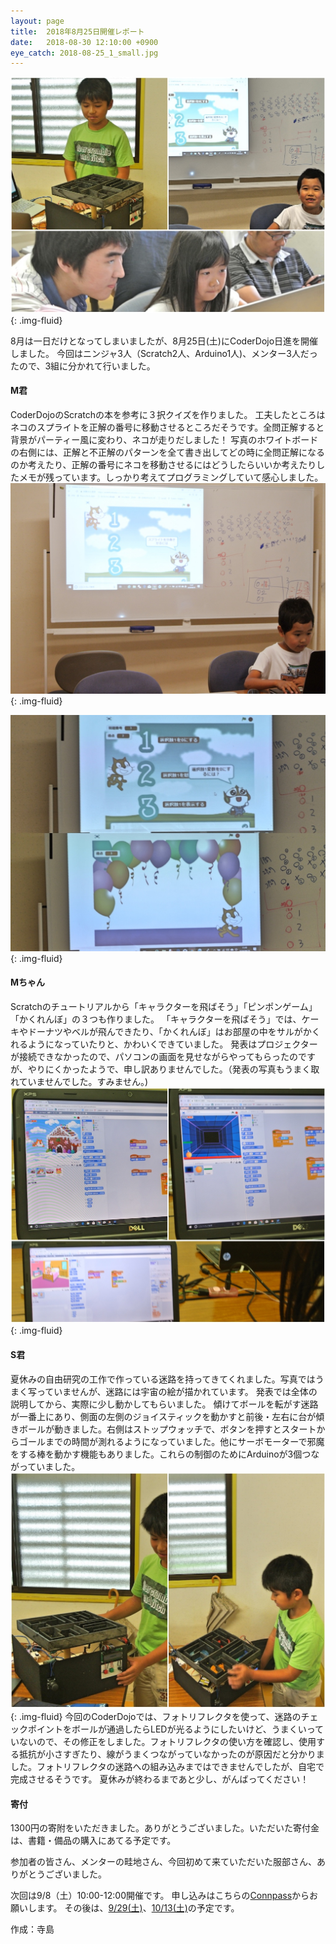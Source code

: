 ```yaml
---
layout: page
title:  2018年8月25日開催レポート
date:   2018-08-30 12:10:00 +0900
eye_catch: 2018-08-25_1_small.jpg
---
```

![2018年8月25日参加者](/assets/img/2018-08-25_1.jpg){: .img-fluid}

8月は一日だけとなってしまいましたが、8月25日(土)にCoderDojo日進を開催しました。
今回はニンジャ3人（Scratch2人、Arduino1人)、メンター3人だったので、3組に分かれて行いました。

#### M君
CoderDojoのScratchの本を参考に３択クイズを作りました。
工夫したところはネコのスプライトを正解の番号に移動させるところだそうです。全問正解すると背景がパーティー風に変わり、ネコが走りだしました！
写真のホワイトボードの右側には、正解と不正解のパターンを全て書き出してどの時に全問正解になるのか考えたり、正解の番号にネコを移動させるにはどうしたらいいか考えたりしたメモが残っています。しっかり考えてプログラミングしていて感心しました。
![発表中](/assets/img/2018-08-25_3.jpg){: .img-fluid}

![発表時の画面](/assets/img/2018-08-25_4.jpg){: .img-fluid}

#### Mちゃん
Scratchのチュートリアルから「キャラクターを飛ばそう」「ピンポンゲーム」「かくれんぼ」の３つも作りました。
「キャラクターを飛ばそう」では、ケーキやドーナツやベルが飛んできたり、「かくれんぼ」はお部屋の中をサルがかくれるようになっていたりと、かわいくできていました。
発表はプロジェクターが接続できなかったので、パソコンの画面を見せながらやってもらったのですが、やりにくかったようで、申し訳ありませんでした。（発表の写真もうまく取れていませんでした。すみません。)
![チュートリアルの作品](/assets/img/2018-08-25_2.jpg){: .img-fluid}

#### S君
夏休みの自由研究の工作で作っている迷路を持ってきてくれました。写真ではうまく写っていませんが、迷路には宇宙の絵が描かれています。
発表では全体の説明してから、実際に少し動かしてもらいました。
傾けてボールを転がす迷路が一番上にあり、側面の左側のジョイスティックを動かすと前後・左右に台が傾きボールが動きました。右側はストップウォッチで、ボタンを押すとスタートからゴールまでの時間が測れるようになっていました。他にサーボモーターで邪魔をする棒を動かす機能もありました。これらの制御のためにArduinoが3個つながっていました。
![Arduinoで動かす迷路](/assets/img/2018-08-25_5.jpg){: .img-fluid}
今回のCoderDojoでは、フォトリフレクタを使って、迷路のチェックポイントをボールが通過したらLEDが光るようにしたいけど、うまくいっていないので、その修正をしました。フォトリフレクタの使い方を確認し、使用する抵抗が小さすぎたり、線がうまくつながっていなかったのが原因だと分かりました。フォトリフレクタの迷路への組み込みまではできませんでしたが、自宅で完成させるそうです。
夏休みが終わるまであと少し、がんばってください！


#### 寄付
1300円の寄附をいただきました。ありがとうございました。いただいた寄付金は、書籍・備品の購入にあてる予定です。


参加者の皆さん、メンターの畦地さん、今回初めて来ていただいた服部さん、ありがとうございました。

次回は9/8（土）10:00-12:00開催です。
申し込みはこちらの[Connpass](https://coderdojo-nisshin.connpass.com/event/94575/)からお願いします。
その後は、[9/29(土)](https://coderdojo-nisshin.connpass.com/event/94576/)、[10/13(土)](https://coderdojo-nisshin.connpass.com/event/99615/)の予定です。


作成：寺島
